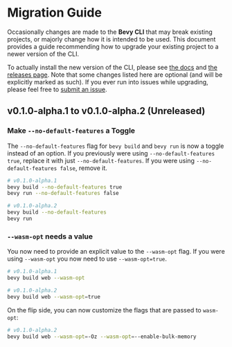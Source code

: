# Migration Guide

Occasionally changes are made to the **Bevy CLI** that may break existing projects, or majorly change how it is intended to be used. This document provides a guide recommending how to upgrade your existing project to a newer version of the CLI.

To actually install the new version of the CLI, please see [the docs] and [the releases page]. Note that some changes listed here are optional (and will be explicitly marked as such). If you ever run into issues while upgrading, please feel free to [submit an issue].

[the docs]: https://thebevyflock.github.io/bevy_cli/cli/index.html
[the releases page]: https://github.com/TheBevyFlock/bevy_cli/releases
[submit an issue]: https://github.com/TheBevyFlock/bevy_cli/issues

## v0.1.0-alpha.1 to v0.1.0-alpha.2 (Unreleased)

### Make `--no-default-features` a Toggle

The `--no-default-features` flag for `bevy build` and `bevy run` is now a toggle instead of an option. If you previously were using `--no-default-features true`, replace it with just `--no-default-features`. If you were using `--no-default-features false`, remove it.

```sh
# v0.1.0-alpha.1
bevy build --no-default-features true
bevy run --no-default-features false

# v0.1.0-alpha.2
bevy build --no-default-features
bevy run
```

### `--wasm-opt` needs a value

You now need to provide an explicit value to the `--wasm-opt` flag.
If you were using `--wasm-opt` you now need to use `--wasm-opt=true`.

```sh
# v0.1.0-alpha.1
bevy build web --wasm-opt

# v0.1.0-alpha.2
bevy build web --wasm-opt=true
```

On the flip side, you can now customize the flags that are passed to `wasm-opt`:

```sh
# v0.1.0-alpha.2
bevy build web --wasm-opt=-Oz --wasm-opt=--enable-bulk-memory
```
